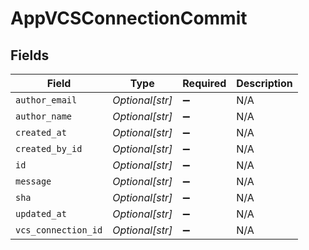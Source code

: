 # AppVCSConnectionCommit


## Fields

| Field               | Type                | Required            | Description         |
| ------------------- | ------------------- | ------------------- | ------------------- |
| `author_email`      | *Optional[str]*     | :heavy_minus_sign:  | N/A                 |
| `author_name`       | *Optional[str]*     | :heavy_minus_sign:  | N/A                 |
| `created_at`        | *Optional[str]*     | :heavy_minus_sign:  | N/A                 |
| `created_by_id`     | *Optional[str]*     | :heavy_minus_sign:  | N/A                 |
| `id`                | *Optional[str]*     | :heavy_minus_sign:  | N/A                 |
| `message`           | *Optional[str]*     | :heavy_minus_sign:  | N/A                 |
| `sha`               | *Optional[str]*     | :heavy_minus_sign:  | N/A                 |
| `updated_at`        | *Optional[str]*     | :heavy_minus_sign:  | N/A                 |
| `vcs_connection_id` | *Optional[str]*     | :heavy_minus_sign:  | N/A                 |